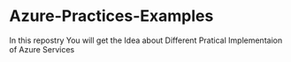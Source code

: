 # Azure-Practices-Examples

In this repostry You will get the Idea about Different Pratical Implementaion of Azure Services
